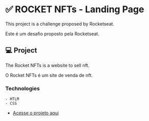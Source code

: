 # ✅ ROCKET NFTs - Landing Page
<p>This project is a challenge proposed by Rocketseat.</p>
<p>Este é um desafio proposto pela Rocketseat.</p>

## 💻 Project
<p>The Rocket NFTs is a website to sell nft.</p>
<p>O Rocket NFTs é um site de venda de nft.</p>

### Technologies
    - HTLM
    - CSS

- [Acesse o projeto aqui](https://thiagorodriguesdutra.github.io/rocket-nft/)